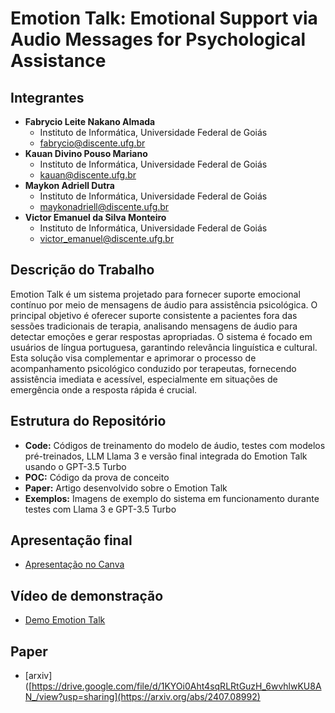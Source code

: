 # Emotion Talk: Emotional Support via Audio Messages for Psychological Assistance

## Integrantes
- **Fabrycio Leite Nakano Almada**
  - Instituto de Informática, Universidade Federal de Goiás
  - fabrycio@discente.ufg.br
- **Kauan Divino Pouso Mariano**
  - Instituto de Informática, Universidade Federal de Goiás
  - kauan@discente.ufg.br
- **Maykon Adriell Dutra**
  - Instituto de Informática, Universidade Federal de Goiás
  - maykonadriell@discente.ufg.br
- **Victor Emanuel da Silva Monteiro**
  - Instituto de Informática, Universidade Federal de Goiás
  - victor_emanuel@discente.ufg.br

## Descrição do Trabalho
Emotion Talk é um sistema projetado para fornecer suporte emocional contínuo por meio de mensagens de áudio para assistência psicológica. O principal objetivo é oferecer suporte consistente a pacientes fora das sessões tradicionais de terapia, analisando mensagens de áudio para detectar emoções e gerar respostas apropriadas. O sistema é focado em usuários de língua portuguesa, garantindo relevância linguística e cultural. Esta solução visa complementar e aprimorar o processo de acompanhamento psicológico conduzido por terapeutas, fornecendo assistência imediata e acessível, especialmente em situações de emergência onde a resposta rápida é crucial.

## Estrutura do Repositório
- **Code:** Códigos de treinamento do modelo de áudio, testes com modelos pré-treinados, LLM Llama 3 e versão final integrada do Emotion Talk usando o GPT-3.5 Turbo
- **POC:** Código da prova de conceito
- **Paper:** Artigo desenvolvido sobre o Emotion Talk
- **Exemplos:** Imagens de exemplo do sistema em funcionamento durante testes com Llama 3 e GPT-3.5 Turbo

## Apresentação final
- [Apresentação no Canva](https://www.canva.com/design/DAGKZ_sh7YI/bzeaNDeHxr-4aNtEftOddQ/view?utm_content=DAGKZ_sh7YI&utm_campaign=designshare&utm_medium=link&utm_source=editor)

## Vídeo de demonstração
- [Demo Emotion Talk](https://drive.google.com/file/d/1KYOi0Aht4sqRLRtGuzH_6wvhlwKU8AN_/view?usp=sharing)

## Paper
- [arxiv]([https://drive.google.com/file/d/1KYOi0Aht4sqRLRtGuzH_6wvhlwKU8AN_/view?usp=sharing](https://arxiv.org/abs/2407.08992)
